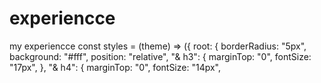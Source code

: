 # experiencce
my experiencce
const styles = (theme) => ({
  root: {
    borderRadius: "5px",
    background: "#fff",
    position: "relative",
    "& h3": {
      marginTop: "0",
      fontSize: "17px",
    },
    "& h4": {
      marginTop: "0",
      fontSize: "14px",
